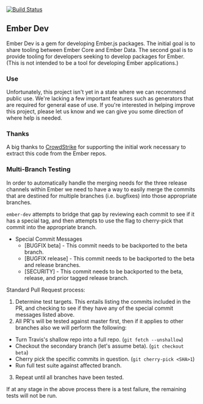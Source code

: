 [![Build Status](https://travis-ci.org/emberjs/ember-dev.svg?branch=master)](https://travis-ci.org/emberjs/ember-dev)
## Ember Dev

Ember Dev is a gem for developing Ember.js packages. The initial goal is
to share tooling between Ember Core and Ember Data. The second goal is
to provide tooling for developers seeking to develop packages for Ember.
(This is not intended to be a tool for developing Ember applications.)

### Use

Unfortunately, this project isn't yet in a state where we can recommend
public use. We're lacking a few important features such as generators
that are required for general ease of use. If you're interested in
helping improve this project, please let us know and we can give you
some direction of where help is needed.

### Thanks

A big thanks to [CrowdStrike](http://www.crowdstrike.com/) for
supporting the initial work necessary to extract this code from the
Ember repos. 

### Multi-Branch Testing

In order to automatically handle the merging needs for the three release
channels within Ember we need to have a way to easily merge the commits
that are destined for multiple branches (i.e. bugfixes) into those appropriate
branches.

`ember-dev` attempts to bridge that gap by reviewing each commit to see if it
has a special tag, and then attempts to use the flag to cherry-pick that
commit into the appropriate branch.

* Special Commit Messages
  * [BUGFIX beta] - This commit needs to be backported to the beta branch.
  * [BUGFIX release] - This commit needs to be backported to the beta and release branches.
  * [SECURITY] - This commit needs to be backported to the beta, release, and prior tagged release branch.


Standard Pull Request process:

1. Determine test targets. This entails listing the commits included in the PR, and
  checking to see if they have any of the special commit messages listed above.
2. All PR's will be tested against master first, then if it applies to other branches
  also we will perform the following:
  * Turn Travis's shallow repo into a full repo. (`git fetch --unshallow`)
  * Checkout the secondary branch (let's assume beta). (`git checkout beta`)
  * Cherry pick the specific commits in question. (`git cherry-pick <SHA>1`)
  * Run full test suite against affected branch.
3. Repeat until all branches have been tested.

If at any stage in the above process there is a test failure, the remaining tests will not be run.
